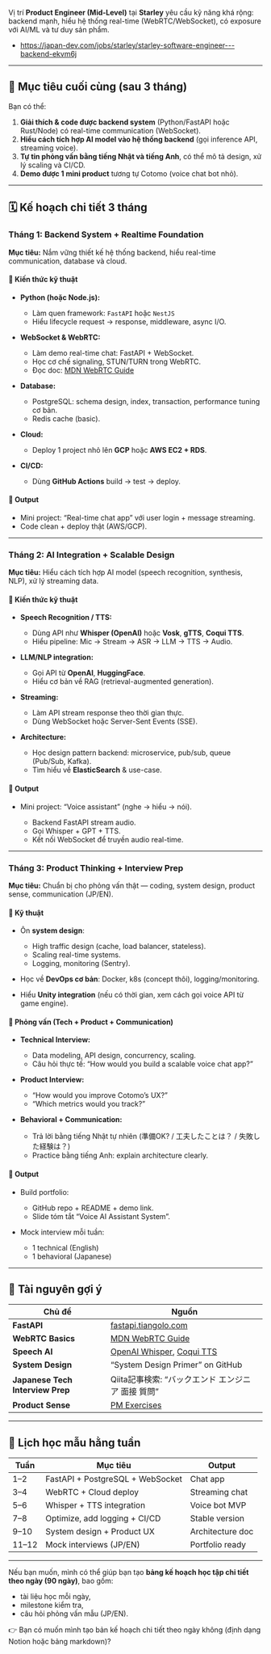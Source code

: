 Vị trí **Product Engineer (Mid-Level)** tại **Starley** yêu cầu kỹ năng khá rộng: backend mạnh, hiểu hệ thống real-time (WebRTC/WebSocket), có exposure với AI/ML và tư duy sản phẩm.
- https://japan-dev.com/jobs/starley/starley-software-engineer---backend-ekvm6j
---

## 🎯 Mục tiêu cuối cùng (sau 3 tháng)

Bạn có thể:

1. **Giải thích & code được backend system** (Python/FastAPI hoặc Rust/Node) có real-time communication (WebSocket).
2. **Hiểu cách tích hợp AI model vào hệ thống backend** (gọi inference API, streaming voice).
3. **Tự tin phỏng vấn bằng tiếng Nhật và tiếng Anh**, có thể mô tả design, xử lý scaling và CI/CD.
4. **Demo được 1 mini product** tương tự Cotomo (voice chat bot nhỏ).

---

## 🗓 Kế hoạch chi tiết 3 tháng

### **Tháng 1: Backend System + Realtime Foundation**

**Mục tiêu:** Nắm vững thiết kế hệ thống backend, hiểu real-time communication, database và cloud.

#### 🔹 Kiến thức kỹ thuật

* **Python (hoặc Node.js):**

  * Làm quen framework: `FastAPI` hoặc `NestJS`
  * Hiểu lifecycle request → response, middleware, async I/O.
* **WebSocket & WebRTC:**

  * Làm demo real-time chat: FastAPI + WebSocket.
  * Học cơ chế signaling, STUN/TURN trong WebRTC.
  * Đọc doc: [MDN WebRTC Guide](https://developer.mozilla.org/en-US/docs/Web/API/WebRTC_API)
* **Database:**

  * PostgreSQL: schema design, index, transaction, performance tuning cơ bản.
  * Redis cache (basic).
* **Cloud:**

  * Deploy 1 project nhỏ lên **GCP** hoặc **AWS EC2 + RDS**.
* **CI/CD:**

  * Dùng **GitHub Actions** build → test → deploy.

#### 🔹 Output

* Mini project: “Real-time chat app” với user login + message streaming.
* Code clean + deploy thật (AWS/GCP).

---

### **Tháng 2: AI Integration + Scalable Design**

**Mục tiêu:** Hiểu cách tích hợp AI model (speech recognition, synthesis, NLP), xử lý streaming data.

#### 🔹 Kiến thức kỹ thuật

* **Speech Recognition / TTS:**

  * Dùng API như **Whisper (OpenAI)** hoặc **Vosk**, **gTTS**, **Coqui TTS**.
  * Hiểu pipeline: Mic → Stream → ASR → LLM → TTS → Audio.
* **LLM/NLP integration:**

  * Gọi API từ **OpenAI**, **HuggingFace**.
  * Hiểu cơ bản về RAG (retrieval-augmented generation).
* **Streaming:**

  * Làm API stream response theo thời gian thực.
  * Dùng WebSocket hoặc Server-Sent Events (SSE).
* **Architecture:**

  * Học design pattern backend: microservice, pub/sub, queue (Pub/Sub, Kafka).
  * Tìm hiểu về **ElasticSearch** & use-case.

#### 🔹 Output

* Mini project: “Voice assistant” (nghe → hiểu → nói).

  * Backend FastAPI stream audio.
  * Gọi Whisper + GPT + TTS.
  * Kết nối WebSocket để truyền audio real-time.

---

### **Tháng 3: Product Thinking + Interview Prep**

**Mục tiêu:** Chuẩn bị cho phỏng vấn thật — coding, system design, product sense, communication (JP/EN).

#### 🔹 Kỹ thuật

* Ôn **system design**:

  * High traffic design (cache, load balancer, stateless).
  * Scaling real-time systems.
  * Logging, monitoring (Sentry).
* Học về **DevOps cơ bản**: Docker, k8s (concept thôi), logging/monitoring.
* Hiểu **Unity integration** (nếu có thời gian, xem cách gọi voice API từ game engine).

#### 🔹 Phỏng vấn (Tech + Product + Communication)

* **Technical Interview:**

  * Data modeling, API design, concurrency, scaling.
  * Câu hỏi thực tế: “How would you build a scalable voice chat app?”
* **Product Interview:**

  * “How would you improve Cotomo’s UX?”
  * “Which metrics would you track?”
* **Behavioral + Communication:**

  * Trả lời bằng tiếng Nhật tự nhiên (準備OK? / 工夫したことは？ / 失敗した経験は？)
  * Practice bằng tiếng Anh: explain architecture clearly.

#### 🔹 Output

* Build portfolio:

  * GitHub repo + README + demo link.
  * Slide tóm tắt “Voice AI Assistant System”.
* Mock interview mỗi tuần:

  * 1 technical (English)
  * 1 behavioral (Japanese)

---

## 📘 Tài nguyên gợi ý

| Chủ đề                           | Nguồn                                                                                             |
| -------------------------------- | ------------------------------------------------------------------------------------------------- |
| **FastAPI**                      | [fastapi.tiangolo.com](https://fastapi.tiangolo.com/)                                             |
| **WebRTC Basics**                | [MDN WebRTC Guide](https://developer.mozilla.org/en-US/docs/Web/API/WebRTC_API)                   |
| **Speech AI**                    | [OpenAI Whisper](https://github.com/openai/whisper), [Coqui TTS](https://github.com/coqui-ai/TTS) |
| **System Design**                | “System Design Primer” on GitHub                                                                  |
| **Japanese Tech Interview Prep** | Qiita記事検索: “バックエンド エンジニア 面接 質問”                                                                   |
| **Product Sense**                | [PM Exercises](https://www.productmanagementexercises.com/)                                       |

---

## 📅 Lịch học mẫu hằng tuần

| Tuần  | Mục tiêu                         | Output           |
| ----- | -------------------------------- | ---------------- |
| 1–2   | FastAPI + PostgreSQL + WebSocket | Chat app         |
| 3–4   | WebRTC + Cloud deploy            | Streaming chat   |
| 5–6   | Whisper + TTS integration        | Voice bot MVP    |
| 7–8   | Optimize, add logging + CI/CD    | Stable version   |
| 9–10  | System design + Product UX       | Architecture doc |
| 11–12 | Mock interviews (JP/EN)          | Portfolio ready  |

---

Nếu bạn muốn, mình có thể giúp bạn tạo **bảng kế hoạch học tập chi tiết theo ngày (90 ngày)**, bao gồm:

* tài liệu học mỗi ngày,
* milestone kiểm tra,
* câu hỏi phỏng vấn mẫu (JP/EN).

👉 Bạn có muốn mình tạo bản kế hoạch chi tiết theo ngày không (định dạng Notion hoặc bảng markdown)?
